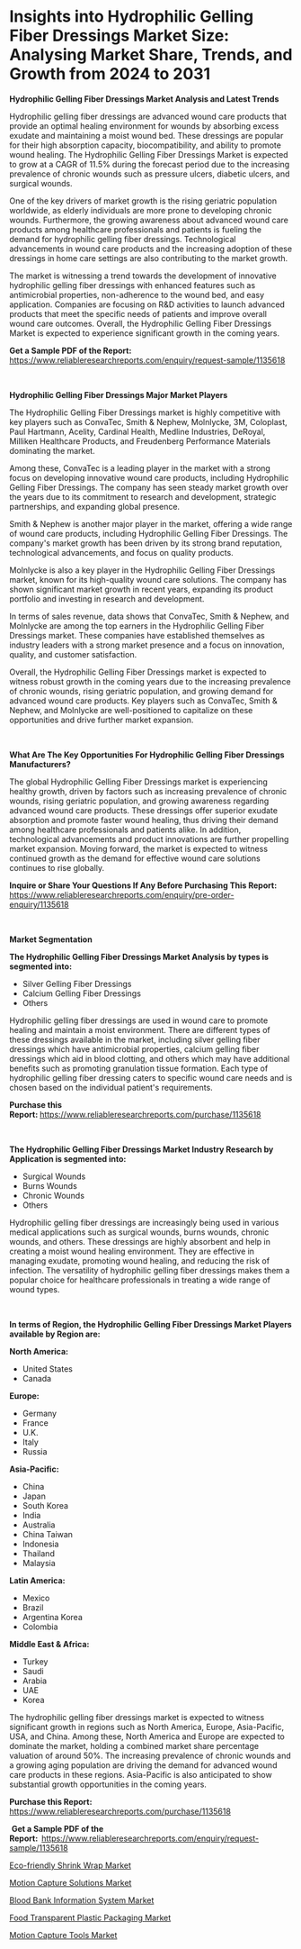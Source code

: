 <p><h1>Insights into Hydrophilic Gelling Fiber Dressings Market Size: Analysing Market Share, Trends, and Growth from 2024 to 2031</h1></p><p><strong>Hydrophilic Gelling Fiber Dressings Market Analysis and Latest Trends</strong></p>
<p><p>Hydrophilic gelling fiber dressings are advanced wound care products that provide an optimal healing environment for wounds by absorbing excess exudate and maintaining a moist wound bed. These dressings are popular for their high absorption capacity, biocompatibility, and ability to promote wound healing. The Hydrophilic Gelling Fiber Dressings Market is expected to grow at a CAGR of 11.5% during the forecast period due to the increasing prevalence of chronic wounds such as pressure ulcers, diabetic ulcers, and surgical wounds. </p><p>One of the key drivers of market growth is the rising geriatric population worldwide, as elderly individuals are more prone to developing chronic wounds. Furthermore, the growing awareness about advanced wound care products among healthcare professionals and patients is fueling the demand for hydrophilic gelling fiber dressings. Technological advancements in wound care products and the increasing adoption of these dressings in home care settings are also contributing to the market growth.</p><p>The market is witnessing a trend towards the development of innovative hydrophilic gelling fiber dressings with enhanced features such as antimicrobial properties, non-adherence to the wound bed, and easy application. Companies are focusing on R&D activities to launch advanced products that meet the specific needs of patients and improve overall wound care outcomes. Overall, the Hydrophilic Gelling Fiber Dressings Market is expected to experience significant growth in the coming years.</p></p>
<p><strong>Get a Sample PDF of the Report:&nbsp;</strong> <a href="https://www.reliableresearchreports.com/enquiry/request-sample/1135618">https://www.reliableresearchreports.com/enquiry/request-sample/1135618</a></p>
<p>&nbsp;</p>
<p><strong>Hydrophilic Gelling Fiber Dressings Major Market Players</strong></p>
<p><p>The Hydrophilic Gelling Fiber Dressings market is highly competitive with key players such as ConvaTec, Smith & Nephew, Molnlycke, 3M, Coloplast, Paul Hartmann, Acelity, Cardinal Health, Medline Industries, DeRoyal, Milliken Healthcare Products, and Freudenberg Performance Materials dominating the market.</p><p>Among these, ConvaTec is a leading player in the market with a strong focus on developing innovative wound care products, including Hydrophilic Gelling Fiber Dressings. The company has seen steady market growth over the years due to its commitment to research and development, strategic partnerships, and expanding global presence.</p><p>Smith & Nephew is another major player in the market, offering a wide range of wound care products, including Hydrophilic Gelling Fiber Dressings. The company's market growth has been driven by its strong brand reputation, technological advancements, and focus on quality products.</p><p>Molnlycke is also a key player in the Hydrophilic Gelling Fiber Dressings market, known for its high-quality wound care solutions. The company has shown significant market growth in recent years, expanding its product portfolio and investing in research and development.</p><p>In terms of sales revenue, data shows that ConvaTec, Smith & Nephew, and Molnlycke are among the top earners in the Hydrophilic Gelling Fiber Dressings market. These companies have established themselves as industry leaders with a strong market presence and a focus on innovation, quality, and customer satisfaction.</p><p>Overall, the Hydrophilic Gelling Fiber Dressings market is expected to witness robust growth in the coming years due to the increasing prevalence of chronic wounds, rising geriatric population, and growing demand for advanced wound care products. Key players such as ConvaTec, Smith & Nephew, and Molnlycke are well-positioned to capitalize on these opportunities and drive further market expansion.</p></p>
<p>&nbsp;</p>
<p><strong>What Are The Key Opportunities For Hydrophilic Gelling Fiber Dressings Manufacturers?</strong></p>
<p><p>The global Hydrophilic Gelling Fiber Dressings market is experiencing healthy growth, driven by factors such as increasing prevalence of chronic wounds, rising geriatric population, and growing awareness regarding advanced wound care products. These dressings offer superior exudate absorption and promote faster wound healing, thus driving their demand among healthcare professionals and patients alike. In addition, technological advancements and product innovations are further propelling market expansion. Moving forward, the market is expected to witness continued growth as the demand for effective wound care solutions continues to rise globally.</p></p>
<p><strong>Inquire or Share Your Questions If Any Before Purchasing This Report:</strong> <a href="https://www.reliableresearchreports.com/enquiry/pre-order-enquiry/1135618">https://www.reliableresearchreports.com/enquiry/pre-order-enquiry/1135618</a></p>
<p>&nbsp;</p>
<p><strong>Market Segmentation</strong></p>
<p><strong>The Hydrophilic Gelling Fiber Dressings Market Analysis by types is segmented into:</strong></p>
<p><ul><li>Silver Gelling Fiber Dressings</li><li>Calcium Gelling Fiber Dressings</li><li>Others</li></ul></p>
<p><p>Hydrophilic gelling fiber dressings are used in wound care to promote healing and maintain a moist environment. There are different types of these dressings available in the market, including silver gelling fiber dressings which have antimicrobial properties, calcium gelling fiber dressings which aid in blood clotting, and others which may have additional benefits such as promoting granulation tissue formation. Each type of hydrophilic gelling fiber dressing caters to specific wound care needs and is chosen based on the individual patient's requirements.</p></p>
<p><strong>Purchase this Report:&nbsp;</strong><a href="https://www.reliableresearchreports.com/purchase/1135618">https://www.reliableresearchreports.com/purchase/1135618</a></p>
<p>&nbsp;</p>
<p><strong>The Hydrophilic Gelling Fiber Dressings Market Industry Research by Application is segmented into:</strong></p>
<p><ul><li>Surgical Wounds</li><li>Burns Wounds</li><li>Chronic Wounds</li><li>Others</li></ul></p>
<p><p>Hydrophilic gelling fiber dressings are increasingly being used in various medical applications such as surgical wounds, burns wounds, chronic wounds, and others. These dressings are highly absorbent and help in creating a moist wound healing environment. They are effective in managing exudate, promoting wound healing, and reducing the risk of infection. The versatility of hydrophilic gelling fiber dressings makes them a popular choice for healthcare professionals in treating a wide range of wound types.</p></p>
<p>&nbsp;</p>
<p><strong>In terms of Region, the Hydrophilic Gelling Fiber Dressings Market Players available by Region are:</strong></p>
<p>
    <p> <strong> North America: </strong>
        <ul>
            <li>United States</li>
            <li>Canada</li>
        </ul>
        </p> 
    <p> <strong> Europe: </strong>
        <ul>
            <li>Germany</li>
            <li>France</li>
            <li>U.K.</li>
            <li>Italy</li>
            <li>Russia</li>
        </ul>
        </p> 
    <p> <strong> Asia-Pacific: </strong>
        <ul>
            <li>China</li>
            <li>Japan</li>
            <li>South Korea</li>
            <li>India</li>
            <li>Australia</li>
            <li>China Taiwan</li>
            <li>Indonesia</li>
            <li>Thailand</li>
            <li>Malaysia</li>
        </ul>
        </p> 
    <p> <strong> Latin America: </strong>
        <ul>
            <li>Mexico</li>
            <li>Brazil</li>
            <li>Argentina Korea</li>
            <li>Colombia</li>
        </ul>
        </p> 
    <p> <strong> Middle East & Africa: </strong>
        <ul>
            <li>Turkey</li>
            <li>Saudi</li>
            <li>Arabia</li>
            <li>UAE</li>
            <li>Korea</li>
        </ul>
    </p>
    </p>
<p><p>The hydrophilic gelling fiber dressings market is expected to witness significant growth in regions such as North America, Europe, Asia-Pacific, USA, and China. Among these, North America and Europe are expected to dominate the market, holding a combined market share percentage valuation of around 50%. The increasing prevalence of chronic wounds and a growing aging population are driving the demand for advanced wound care products in these regions. Asia-Pacific is also anticipated to show substantial growth opportunities in the coming years.</p></p>
<p><strong>Purchase this Report: </strong><a href="https://www.reliableresearchreports.com/purchase/1135618">https://www.reliableresearchreports.com/purchase/1135618</a></p>
<p>&nbsp;<strong>Get a Sample PDF of the Report:&nbsp;&nbsp;</strong><a href="https://www.reliableresearchreports.com/enquiry/request-sample/1135618">https://www.reliableresearchreports.com/enquiry/request-sample/1135618</a></p>
<p><strong></strong></p>
<p><p><a href="https://github.com/mauripalmi/Market-Research-Report-List-2/blob/main/eco-friendly-shrink-wrap-market.md">Eco-friendly Shrink Wrap Market</a></p><p><a href="https://medium.com/@joshuabaker550/analyzing-motion-capture-solutions-market-global-industry-perspective-and-forecast-2024-to-2031-b7c6f91c5a8c">Motion Capture Solutions Market</a></p><p><a href="https://medium.com/@joshuabaker550/blood-bank-information-system-market-research-report-its-history-and-forecast-2024-to-2031-9a2368832d7e">Blood Bank Information System Market</a></p><p><a href="https://github.com/nicoletavirag/Market-Research-Report-List-2/blob/main/food-transparent-plastic-packaging-market.md">Food Transparent Plastic Packaging Market</a></p><p><a href="https://medium.com/@joshuabaker550/motion-capture-tools-market-the-key-to-successful-business-strategy-forecast-till-2031-6fc8905e0635">Motion Capture Tools Market</a></p></p>